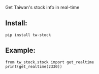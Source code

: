 Get Taiwan's stock info in real-time

## Install:

```
pip install tw-stock
```
## Example:

```
from tw_stock.stock import get_realtime
print(get_realtime(2330))
```
